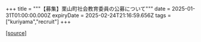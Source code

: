 +++
title = """【募集】栗山町社会教育委員の公募について"""
date = 2025-01-31T01:00:00.000Z
expiryDate = 2025-02-24T21:16:59.656Z
tags = ["kuriyama","recruit"]
+++


[[source]](https://www.town.kuriyama.hokkaido.jp/soshiki/55/30154.html)
